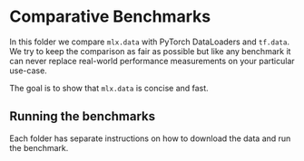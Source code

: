 Comparative Benchmarks
======================

In this folder we compare `mlx.data` with PyTorch DataLoaders and `tf.data`. We
try to keep the comparison as fair as possible but like any benchmark it can
never replace real-world performance measurements on your particular use-case.

The goal is to show that `mlx.data` is concise and fast.

Running the benchmarks
----------------------

Each folder has separate instructions on how to download the data and run the benchmark.
